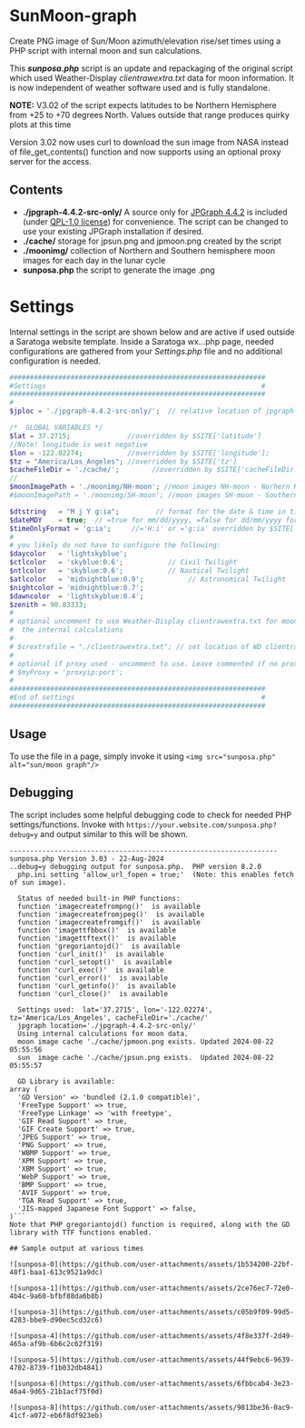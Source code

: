 # SunMoon-graph
Create PNG image of Sun/Moon azimuth/elevation rise/set times using a PHP script with internal moon and sun calculations.

This ***sunposa.php*** script is an update and repackaging of the original script which used Weather-Display *clientrawextra.txt* data for moon information.
It is now independent of weather software used and is fully standalone.

**NOTE:** V3.02 of the script expects latitudes to be Northern Hemisphere from +25 to +70 degrees North. Values outside that range produces quirky plots at this time

Version 3.02 now uses curl to download the sun image from NASA instead of file_get_contents() function and now supports using an optional proxy server for the access.
## Contents
+  **./jpgraph-4.4.2-src-only/** A source only for [JPGraph 4.4.2](https://jpgraph.net/download/) is included (under [QPL-1.0 license](http://www.opensource.org/licenses/qtpl.php)) for convenience.  The script can be changed to use your existing JPGraph installation if desired.
+  **./cache/** storage for jpsun.png and jpmoon.png created by the script
+  **./moonimg/** collection of Northern and Southern hemisphere moon images for each day in the lunar cycle
+  **sunposa.php** the script to generate the image .png

# Settings
Internal settings in the script are shown below and are active if used outside a Saratoga website template.  Inside a Saratoga wx...php page, needed configurations are gathered from your *Settings.php* file and no additional configuration is needed.
```php
###############################################################
#Settings                                                     #
###############################################################
#
$jploc = './jpgraph-4.4.2-src-only/';  // relative location of jpgraph library

/*  GLOBAL VARIABLES */
$lat = 37.2715;              //overridden by $SITE['latitude']
//Note! longitude is west negative
$lon = -122.02274;           //overridden by $SITE['longitude'];
$tz = "America/Los_Angeles"; //overridden by $SITE['tz']
$cacheFileDir = './cache/';        //overridden by $SITE['cacheFileDir']
//
$moonImagePath = './moonimg/NH-moon'; //moon images NH-moon - Norhern Hemisphere
#$moonImagePath = './moonimg/SH-moon'; //moon images SH-moon - Southern Hemisphere

$dtstring   = "M j Y g:ia";         // format for the date & time in title
$dateMDY    = true;  // =true for mm/dd/yyyy, =false for dd/mm/yyyy format overridden by $SITE['WDdateMDY']
$timeOnlyFormat = 'g:ia';     //='H:i' or ='g:ia' overridden by $SITE['timeOnlyFormat']
#
# you likely do not have to configure the following:
$daycolor   = 'lightskyblue';
$ctlcolor   = 'skyblue:0.6';           // Civil Twilight
$ntlcolor   = 'skyblue:0.6';           // Nautical Twilight
$atlcolor   = 'midnightblue:0.9';           // Astronomical Twilight
$nightcolor = 'midnightblue:0.7';
$dawncolor  = 'lightskyblue:0.4';
$zenith = 90.83333;
#
# optional uncomment to use Weather-Display clientrawextra.txt for moon instead of<br />
#  the internal calculations
#
# $crextrafile = "./clientrawextra.txt"; // set location of WD clientrawextra file
#
# optional if proxy used - uncomment to use. Leave commented if no proxy server needed
# $myProxy = 'proxyip:port';
#
###############################################################
#End of settings                                              #
###############################################################
```

## Usage
To use the file in a page, simply invoke it using `<img src="sunposa.php" alt="sun/moon graph"/>`

## Debugging
The script includes some helpful debugging code to check for needed PHP settings/functions.
Invoke with `https://your.website.com/sunposa.php?debug=y` and output similar to this will be shown.

```
------------------------------------------------------------------
sunposa.php Version 3.03 - 22-Aug-2024
..debug=y debugging output for sunposa.php.  PHP version 8.2.0
  php.ini setting 'allow_url_fopen = true;'  (Note: this enables fetch of sun image).

  Status of needed built-in PHP functions:
  function 'imagecreatefrompng()'  is available
  function 'imagecreatefromjpeg()'  is available
  function 'imagecreatefromgif()'  is available
  function 'imagettfbbox()'  is available
  function 'imagettftext()'  is available
  function 'gregoriantojd()'  is available
  function 'curl_init()'  is available
  function 'curl_setopt()'  is available
  function 'curl_exec()'  is available
  function 'curl_error()'  is available
  function 'curl_getinfo()'  is available
  function 'curl_close()'  is available

  Settings used:  lat='37.2715', lon='-122.02274', tz='America/Los_Angeles', cacheFileDir='./cache/'
  jpgraph location='./jpgraph-4.4.2-src-only/'
  Using internal calculations for moon data.
  moon image cache './cache/jpmoon.png exists. Updated 2024-08-22 05:55:56
  sun  image cache './cache/jpsun.png exists.  Updated 2024-08-22 05:55:57

  GD Library is available:
array (
  'GD Version' => 'bundled (2.1.0 compatible)',
  'FreeType Support' => true,
  'FreeType Linkage' => 'with freetype',
  'GIF Read Support' => true,
  'GIF Create Support' => true,
  'JPEG Support' => true,
  'PNG Support' => true,
  'WBMP Support' => true,
  'XPM Support' => true,
  'XBM Support' => true,
  'WebP Support' => true,
  'BMP Support' => true,
  'AVIF Support' => true,
  'TGA Read Support' => true,
  'JIS-mapped Japanese Font Support' => false,
)```
Note that PHP gregoriantojd() function is required, along with the GD library with TTF functions enabled.

## Sample output at various times

![sunposa-0](https://github.com/user-attachments/assets/1b534200-22bf-48f1-baa1-613c9521a9dc)

![sunposa-1](https://github.com/user-attachments/assets/2ce76ec7-72e0-4b4c-9a60-bfbf88da6b8b)

![sunposa-3](https://github.com/user-attachments/assets/c05b9f09-99d5-4283-bbe9-d90ec5cd32c6)

![sunposa-4](https://github.com/user-attachments/assets/4f8e337f-2d49-465a-af9b-6b6c2c62f319)

![sunposa-5](https://github.com/user-attachments/assets/44f9ebc6-9639-4702-8739-f1b032db4841)

![sunposa-6](https://github.com/user-attachments/assets/6fbbcab4-3e23-46a4-9d65-21b1acf75f0d)

![sunposa-8](https://github.com/user-attachments/assets/9813be36-0ac9-41cf-a072-eb6f8df923eb)










